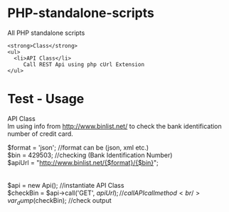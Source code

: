 PHP-standalone-scripts
======================

All PHP standalone scripts 

    <strong>Class</strong>
    <ul>
      <li>API Class</li>
         Call REST Api using php cUrl Extension
    </ul>
    
Test - Usage
======================
API Class <br/>
Im using info from http://www.binlist.net/ to check the bank identification number of credit card.

$format = 'json'; //format can be (json, xml etc.) <br/>
$bin    = 429503; //checking (Bank Identification Number)<br/>
$apiUrl = "http://www.binlist.net/{$format}/{$bin}"; <br/>
<br/><br/>
$api = new Api(); //instantiate API Class<br/>
$checkBin = $api->call('GET', $apiUrl); //call API call method<br/>
var_dump($checkBin); //check output
